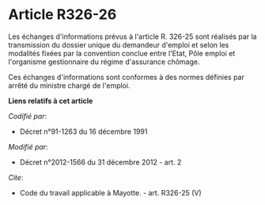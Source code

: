 # Article R326-26

Les échanges d'informations prévus à l'article R. 326-25 sont réalisés par la transmission du dossier unique du demandeur
d'emploi et selon les modalités fixées par la convention conclue entre l'Etat, Pôle emploi et l'organisme gestionnaire du
régime d'assurance chômage. 

Ces échanges d'informations sont conformes à des normes définies par arrêté du ministre chargé de l'emploi.

**Liens relatifs à cet article**

_Codifié par_:

  - Décret n°91-1263 du 16 décembre 1991

_Modifié par_:

  - Décret n°2012-1566 du 31 décembre 2012 - art. 2

_Cite_:

  - Code du travail applicable à Mayotte. - art. R326-25 (V)
